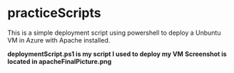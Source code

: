 # practiceScripts

This is a simple deployment script using powershell to deploy a Unbuntu VM in Azure with Apache installed. 

**deploymentScript.ps1 is my script I used to deploy my VM**
**Screenshot is located in apacheFinalPicture.png**
